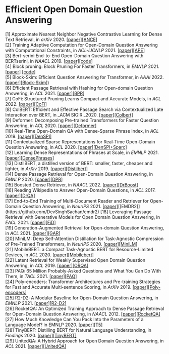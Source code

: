 # Efficient Open Domain Question Answering

[1] Approximate Nearest Neighbor Negative Contrastive Learning for Dense Text Retrieval, in _arXiv_ 2020. [[paper]](https://www.semanticscholar.org/paper/Approximate-Nearest-Neighbor-Negative-Contrastive-Xiong-Xiong/c9b8593db099869fe7254aa1fa53f3c9073b0176)[[ANCE]](https://aka.ms/ance)  
[2] Training Adaptive Computation for Open-Domain Question Answering with Computational Constraints, in _ACL-IJCNLP_ 2021. [[paper]](https://aclanthology.org/2021.acl-short.57/)[[APE]](https://github.com/uclnlp/APE)  
[3] Bert-serini:End-to-End Open-Domain Question Answering with BERTserini, in _NAACL_ 2019. [[paper]](https://aclanthology.org/N19-4013/)[[code]](https://github.com/castorini/bertserini)  
[4] Block pruning: Block Pruning For Faster Transformers, in _EMNLP_ 2021. [[paper]](https://aclanthology.org/2021.emnlp-main.829/) [[code]](https://github.com/huggingface/nn_pruning)  
[5] Block-Skim: Efficient Question Answering for Transformer, in _AAAI_ 2022. [[paper]]([https://paperswithcode.com/paper/block-skim-efficient-question-answering-for#code)[[Block-Skim]](https://github.com/chandlerguan/blockskim))   
[6] Efficient Passage Retrieval with Hashing for Open-domain Question Answering, in _ACL_ 2021. [[paper]](https://arxiv.org/abs/2106.00882)[[BPR]](https://github.com/studio-ousia/bpr)   
[7] CoFi: Structured Pruning Learns Compact and Accurate Models, in _ACL_ 2022. [[paper]](https://aclanthology.org/2022.acl-long.107/)[[CoFi]](https://github.com/princeton-nlp/CoFiPruning)  
[8] ColBERT: Efficient and Effective Passage Search via Contextualized Late Interaction over BERT, in _ACM SIGIR _2020. [[paper]](https://dl.acm.org/doi/10.1145/3397271.3401075)[[Colbert]](https://github.com/stanford-futuredata/ColBERT)  
[9] Deformer: Decomposing Pre-trained Transformers for Faster Question Answering, in _ACL_ 2020. [[paper]](https://aclanthology.org/2020.acl-main.411/)[[Deformer]](ttps://github.com/StonyBrookNLP/deformer)  
[10] Real-Time Open-Domain QA with Dense-Sparse Phrase Index, in _ACL_ 2019. [[paper]](https://aclanthology.org/P19-1436/)[[DenSPI]](https://github.com/seominjoon/denspi)  
[11] Contextualized Sparse Representations for Real-Time Open-Domain Question Answering, in _ACL_ 2020. [[paper]](https://arxiv.org/abs/1911.02896)[[DenSPI+Sparc]](https://github.com/jhyuklee/sparc)  
[12] Learning Dense Representations of Phrases at Scale, in _EMNLP_ 2021. [[paper]](https://arxiv.org/abs/2109.08133)[[DensePhrases]](https://github.com/princeton-nlp/DensePhrases)  
[13] DistilBERT, a distilled version of BERT: smaller, faster, cheaper and lighter, in _ArXiv_ 2019. [[paper]](https://paperswithcode.com/paper/distilbert-a-distilled-version-of-bert#code)[[Distilbert]](https://github.com/huggingface/transformers)  
[14] Dense Passage Retrieval for Open-Domain Question Answering, in _EMNLP_ 2020. [[paper]](https://aclanthology.org/2020.emnlp-main.550/)[[DPR]](https://github.com/facebookresearch/DPR)  
[15] Boosted Dense Retriever, in _NAACL_ 2022. [[paper]](https://aclanthology.org/2022.naacl-main.226/)[[DrBoost]](https://github.com/facebookresearch/drboost)   
[16] Reading Wikipedia to Answer Open-Domain Questions, in _ACL_ 2017. [[paper]](https://arxiv.org/abs/1704.00051)[[DrQA]](https://github.com/facebookresearch/DrQA)  
[17] End-to-End Training of Multi-Document Reader and Retriever for Open-Domain Question Answering, in _NeurIPS_ 2021. [[paper]]([https://arxiv.org/pdf/2106.05346.pdf](https://openreview.net/forum?id=5KWmB6JePx))[[EMDR2]](https://github.com/DevSinghSachan/emdr2)  
[18] Leveraging Passage Retrieval with Generative Models for Open Domain Question Answering, in _EACL_ 2021. [[paper]](https://aclanthology.org/2021.eacl-main.74/)[[FiD]](https://github.com/facebookresearch/FiD)   
[19] Generation-Augmented Retrieval for Open-domain Question Answering, in _ACL_ 2021. [[paper]](https://aclanthology.org/2021.acl-long.316/)[[GAR]](https://github.com/morningmoni/GAR)  
[20] MiniLM: Deep Self-Attention Distillation for Task-Agnostic Compression of Pre-Trained Transformers, in _NeurIPS_ 2020. [[paper]](https://proceedings.neurips.cc/paper/2020/hash/3f5ee243547dee91fbd053c1c4a845aa-Abstract.html)[[MiniLM]](https://aka.ms/minilm)  
[21] MobileBERT: a Compact Task-Agnostic BERT for Resource-Limited Devices, in _ACL_ 2020. [[paper]](https://aclanthology.org/2020.acl-main.195/)[[Mobilebert]](https://github.com/google-research/google-research/tree/master/mobilebert)  
[22] Latent Retrieval for Weakly Supervised Open Domain Question Answering, in _ACL_ 2019. [[paper]](https://aclanthology.org/P19-1612/)[[ORQA]](https://github.com/google-research/language/tree/master/language/orqa)  
[23] PAQ: 65 Million Probably-Asked Questions and What You Can Do With Them, in _TACL_ 2021. [[paper]](https://direct.mit.edu/tacl/article/doi/10.1162/tacl_a_00415/107615/PAQ-65-Million-Probably-Asked-Questions-and-What)[[PAQ]](https://github.com/facebookresearch/PAQ)  
[24] Poly-encoders: Transformer Architectures and Pre-training Strategies for Fast and Accurate Multi-sentence Scoring, in _ArXiv_ 2019. [[paper]](https://arxiv.org/abs/1905.01969)[[Poly-encoders]](https://github.com/sfzhou5678/PolyEncoder)  
[25] R2-D2: A Modular Baseline for Open-Domain Question Answering, in _EMNLP_ 2021. [[paper]](https://arxiv.org/abs/2109.03502)[[R2-D2]](https://github.com/KNOT-FIT-BUT/R2-D2)  
[26] RocketQA: An Optimized Training Approach to Dense Passage Retrieval for Open-Domain Question Answering, in _NAACL_ 2012. [[paper]](https://aclanthology.org/2021.naacl-main.466/)[[RocketQA]](https://github.com/PaddlePaddle/RocketQA)  
[27] How Much Knowledge Can You Pack Into the Parameters of a Language Model? in EMNLP 2020. [[paper]](https://aclanthology.org/2020.emnlp-main.437/)[[T5]](https://github.com/google-research/google-research/tree/master/t5_closed_book_qa)  
[28] TinyBERT: Distilling BERT for Natural Language Understanding, in _Findings_ 2020. [[paper]](https://aclanthology.org/2020.findings-emnlp.372/)[[TinyBERT]](https://github.com/huawei-noah/Pretrained-Language-Model/tree/master/TinyBERT)  
[29] UnitedQA: A Hybrid Approach for Open Domain Question Answering, in _ACL_ 2021. [[paper]](https://aclanthology.org/2021.acl-long.240/)[[UnitedQA]](https://github.com/microsoft/unitedQA)  

